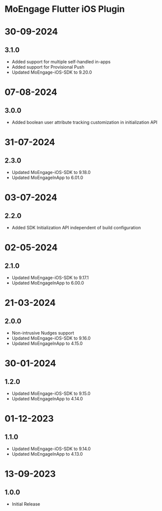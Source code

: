 # MoEngage Flutter iOS Plugin

# 30-09-2024

## 3.1.0

- Added support for multiple self-handled in-apps
- Added support for Provisional Push
- Updated MoEngage-iOS-SDK to 9.20.0

# 07-08-2024

## 3.0.0
- Added boolean user attribute tracking customization in initialization API

# 31-07-2024

## 2.3.0
- Updated MoEngage-iOS-SDK to 9.18.0
- Updated MoEngageInApp to 6.01.0

# 03-07-2024

## 2.2.0
- Added SDK Initialization API independent of build configuration

# 02-05-2024

## 2.1.0
- Updated MoEngage-iOS-SDK to 9.17.1
- Updated MoEngageInApp to 6.00.0

# 21-03-2024

## 2.0.0
- Non-intrusive Nudges support
- Updated MoEngage-iOS-SDK to 9.16.0
- Updated MoEngageInApp to 4.15.0

# 30-01-2024

## 1.2.0
- Updated MoEngage-iOS-SDK to 9.15.0
- Updated MoEngageInApp to 4.14.0

# 01-12-2023

## 1.1.0
- Updated MoEngage-iOS-SDK to 9.14.0
- Updated MoEngageInApp to 4.13.0

# 13-09-2023

## 1.0.0
- Initial Release
